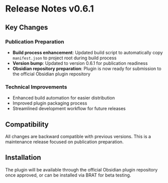 # Release Notes v0.6.1

## Key Changes

### Publication Preparation
- **Build process enhancement**: Updated build script to automatically copy `manifest.json` to project root during build process
- **Version bump**: Updated to version 0.6.1 for publication readiness
- **Obsidian repository preparation**: Plugin is now ready for submission to the official Obsidian plugin repository

### Technical Improvements
- Enhanced build automation for easier distribution
- Improved plugin packaging process
- Streamlined development workflow for future releases

## Compatibility
All changes are backward compatible with previous versions. This is a maintenance release focused on publication preparation.

## Installation
The plugin will be available through the official Obsidian plugin repository once approved, or can be installed via BRAT for beta testing.

